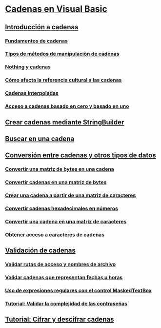 # [Cadenas en Visual Basic](index.md)
## [Introducción a cadenas](introduction-to-strings.md)
### [Fundamentos de cadenas](string-basics.md)
### [Tipos de métodos de manipulación de cadenas](types-of-string-manipulation-methods.md)
### [Nothing y cadenas](nothing-and-strings.md)
### [Cómo afecta la referencia cultural a las cadenas](how-culture-affects-strings.md)
### [Cadenas interpoladas](interpolated-strings.md)
### [Acceso a cadenas basado en cero y basado en uno](zero-based-vs-one-based-string-access.md)
## [Crear cadenas mediante StringBuilder](how-to-create-strings-using-a-stringbuilder.md)
## [Buscar en una cadena](how-to-search-within-a-string.md)
## [Conversión entre cadenas y otros tipos de datos](converting-between-strings-and-other-data-types.md)
### [Convertir una matriz de bytes en una cadena](how-to-convert-an-array-of-bytes-into-a-string.md)
### [Convertir cadenas en una matriz de bytes](how-to-convert-strings-into-an-array-of-bytes.md)
### [Crear una cadena a partir de una matriz de caracteres](how-to-create-a-string-from-an-array-of-char-values.md)
### [Convertir cadenas hexadecimales en números](how-to-convert-hexadecimal-strings-to-numbers.md)
### [Convertir una cadena en una matriz de caracteres](how-to-convert-a-string-to-an-array-of-characters.md)
### [Obtener acceso a caracteres de cadenas](how-to-access-characters-in-strings.md)
## [Validación de cadenas](validating-strings.md)
### [Validar rutas de acceso y nombres de archivo](how-to-validate-file-names-and-paths.md)
### [Validar cadenas que representan fechas u horas](how-to-validate-strings-that-represent-dates-or-times.md)
### [Uso de expresiones regulares con el control MaskedTextBox](using-regular-expressions-with-the-maskedtextbox-control.md)
### [Tutorial: Validar la complejidad de las contraseñas](walkthrough-validating-that-passwords-are-complex.md)
## [Tutorial: Cifrar y descifrar cadenas](walkthrough-encrypting-and-decrypting-strings.md)